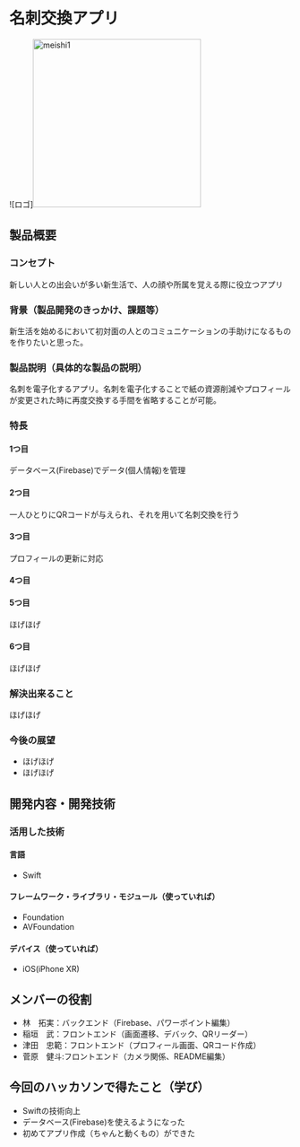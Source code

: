 # 名刺交換アプリ
![ロゴ]<img width= "300" alt = "meishi1" src="https://cdn-ak.f.st-hatena.com/images/fotolife/s/sugaken9914/20190217/20190217131837_120.jpg">

## 製品概要
### コンセプト
新しい人との出会いが多い新生活で、人の顔や所属を覚える際に役立つアプリ

### 背景（製品開発のきっかけ、課題等）
新生活を始めるにおいて初対面の人とのコミュニケーションの手助けになるものを作りたいと思った。

### 製品説明（具体的な製品の説明）
名刺を電子化するアプリ。名刺を電子化することで紙の資源削減やプロフィールが変更された時に再度交換する手間を省略することが可能。

### 特長

#### 1つ目 
データベース(Firebase)でデータ(個人情報)を管理

#### 2つ目
一人ひとりにQRコードが与えられ、それを用いて名刺交換を行う

#### 3つ目  
プロフィールの更新に対応

#### 4つ目

#### 5つ目
ほげほげ

#### 6つ目
ほげほげ

### 解決出来ること
ほげほげ

### 今後の展望
- ほげほげ
- ほげほげ


## 開発内容・開発技術
### 活用した技術
#### 言語
- Swift

#### フレームワーク・ライブラリ・モジュール（使っていれば）
- Foundation
- AVFoundation

#### デバイス（使っていれば）
- iOS(iPhone XR)

## メンバーの役割
- 林　拓実：バックエンド（Firebase、パワーポイント編集）
- 稲垣　武：フロントエンド（画面遷移、デバック、QRリーダー）
- 津田　忠範：フロントエンド（プロフィール画面、QRコード作成）
- 菅原　健斗:フロントエンド（カメラ関係、README編集）

## 今回のハッカソンで得たこと（学び）
- Swiftの技術向上
- データベース(Firebase)を使えるようになった
- 初めてアプリ作成（ちゃんと動くもの）ができた
